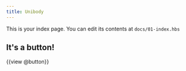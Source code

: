 ```yaml
---
title: Unibody
---
```


This is your index page. You can edit its contents at `docs/01-index.hbs`

## It's a button!

{{view @button}}